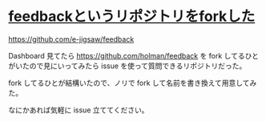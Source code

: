 # [feedbackというリポジトリをforkした](/2014/10/08/forked-feedback.html)

https://github.com/e-jigsaw/feedback

Dashboard 見てたら https://github.com/holman/feedback を fork してるひとがいたので見にいってみたら issue を使って質問できるリポジトリだった。

fork してるひとが結構いたので、ノリで fork して名前を書き換えて用意してみた。

なにかあれば気軽に issue 立ててください。
